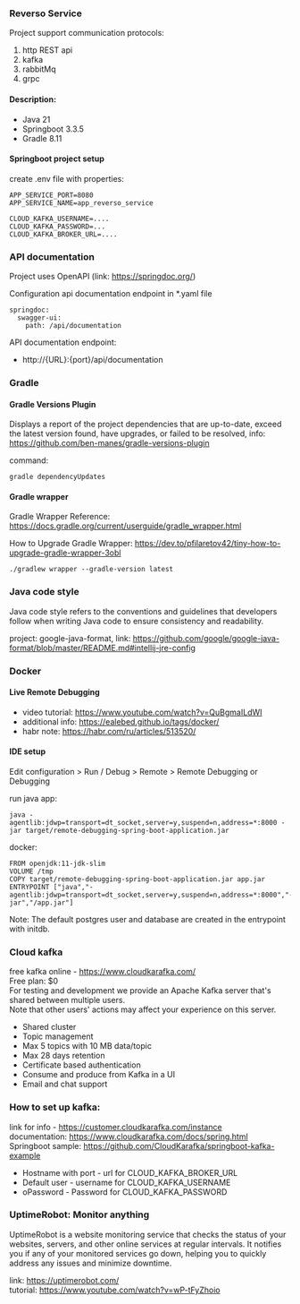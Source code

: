 ### Reverso Service

Project support communication protocols:

1. http REST api
2. kafka
3. rabbitMq
4. grpc

#### Description:

* Java 21
* Springboot 3.3.5
* Gradle 8.11

#### Springboot project setup

create .env file with properties:

```
APP_SERVICE_PORT=8080
APP_SERVICE_NAME=app_reverso_service

CLOUD_KAFKA_USERNAME=....
CLOUD_KAFKA_PASSWORD=...
CLOUD_KAFKA_BROKER_URL=....
```

### API documentation

Project uses OpenAPI (link: https://springdoc.org/)

Configuration api documentation endpoint in *.yaml file

```
springdoc:
  swagger-ui:
    path: /api/documentation
```

API documentation endpoint:  <br>

* http://{URL}:{port}/api/documentation

### Gradle

#### Gradle Versions Plugin

Displays a report of the project dependencies that are up-to-date, exceed the latest version found, have upgrades, or
failed to be resolved, info: https://github.com/ben-manes/gradle-versions-plugin

command:

```
gradle dependencyUpdates
```

#### Gradle wrapper

Gradle Wrapper Reference:
https://docs.gradle.org/current/userguide/gradle_wrapper.html

How to Upgrade Gradle Wrapper:
https://dev.to/pfilaretov42/tiny-how-to-upgrade-gradle-wrapper-3obl

```
./gradlew wrapper --gradle-version latest
```

### Java code style

Java code style refers to the conventions and guidelines that developers follow when writing Java code to ensure
consistency and readability.

project: google-java-format,
link: https://github.com/google/google-java-format/blob/master/README.md#intellij-jre-config

### Docker

#### Live Remote Debugging

* video tutorial: https://www.youtube.com/watch?v=QuBgmaILdWI
* additional info: https://ealebed.github.io/tags/docker/
* habr note: https://habr.com/ru/articles/513520/

#### IDE setup

Edit configuration >  Run / Debug > Remote > Remote Debugging or Debugging

run java app:

```
java -agentlib:jdwp=transport=dt_socket,server=y,suspend=n,address=*:8000 -jar target/remote-debugging-spring-boot-application.jar
```

docker:

```
FROM openjdk:11-jdk-slim
VOLUME /tmp
COPY target/remote-debugging-spring-boot-application.jar app.jar
ENTRYPOINT ["java","-agentlib:jdwp=transport=dt_socket,server=y,suspend=n,address=*:8000","-jar","/app.jar"]
```

Note:
The default postgres user and database are created in the entrypoint with initdb.

### Cloud kafka

free kafka online - https://www.cloudkarafka.com/ </br>
Free plan: $0 </br>
For testing and development we provide an Apache Kafka server
that's shared between multiple users. </br>
Note that other users' actions may affect your experience on this server.

* Shared cluster
* Topic management
* Max 5 topics with 10 MB data/topic
* Max 28 days retention
* Certificate based authentication
* Consume and produce from Kafka in a UI
* Email and chat support

### How to set up kafka:

link for info - https://customer.cloudkarafka.com/instance </br>
documentation: https://www.cloudkarafka.com/docs/spring.html </br>
Springboot sample: https://github.com/CloudKarafka/springboot-kafka-example </br>

* Hostname with port - url for CLOUD_KAFKA_BROKER_URL
* Default user - username for CLOUD_KAFKA_USERNAME
* oPassword - Password for CLOUD_KAFKA_PASSWORD

### UptimeRobot: Monitor anything

UptimeRobot is a website monitoring service that checks the status of your websites, servers, and other online services
at regular intervals. It notifies you if any of your monitored services go down, helping you to quickly address any
issues and minimize downtime.

link: https://uptimerobot.com/ <br>
tutorial: https://www.youtube.com/watch?v=wP-tFyZhoio <br>
